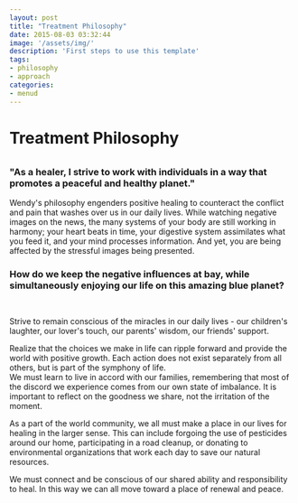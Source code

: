 ```yaml
---
layout: post
title: "Treatment Philosophy"
date: 2015-08-03 03:32:44
image: '/assets/img/'
description: 'First steps to use this template'
tags:
- philosophy
- approach
categories:
- menud
---
```


# Treatment Philosophy

<div class="post-prim"><div style="margin-bottom:33px;" id="freedom" class="col-sm-12 col-md-12 col-lg-12"></div>

<h3>"As a healer, I strive to work with individuals in a way that promotes a peaceful and healthy planet."</h3>

Wendy's philosophy engenders positive healing to counteract the conflict and pain that washes over us in our daily lives. While watching negative images on the news, the many systems of your body are still working in harmony; your heart beats in time, your digestive system assimilates what you feed it, and your mind processes information. And yet, you are being affected by the stressful images being presented.




</div>

<div class="post-alt">
<div class='divider col-xs-12 col-md-12 col-lg-12'>
    <span style="color:#1A004B;" class="icom-logo-wolf-print"></span>
</div>

<h3>How do we keep the negative influences at bay, while simultaneously enjoying our life on this amazing blue planet?</h3>


<div style="padding-top:15px;" class="col-xs-12 col-md-12 col-md-12 col-lg-12">
<div style="text-align:left;" class='col-xs-4 col-sm-4 col-md-4 col-lg-4'>
<div style="text-align:center;" class='col-xs-12 col-sm-12 col-md-12 col-lg-12'>
    <span style="font-size:3em;" class="ion ion-android-contacts"></span>
    </div>

Strive to remain conscious of the miracles in our daily lives - our children's laughter, our lover's touch, our parents' wisdom, our friends' support.
</div>
<div style="text-align:left;" class='col-xs-4 col-sm-4 col-md-4 col-lg-4'>
<div style="text-align:center;" class='col-xs-12 col-sm-12 col-md-12 col-lg-12'>
    <span style="font-size:3em;" class="ion ion-android-bulb"></span>
    </div>
Realize that the choices we make in life can ripple forward and provide the world with positive growth. Each action does not exist separately from all others, but is part of the symphony of life.
</div>
<div style="text-align:left;" class='col-xs-4 col-sm-4 col-md-4 col-lg-4'>
<div style="text-align:center;" class='col-xs-12 col-sm-12 col-md-12 col-lg-12'>
    <span style="font-size:3em;" class="ion ion-happy-outline"></span>
    </div>
We must learn to live in accord with our families, remembering that most of the discord we experience comes from our own state of imbalance. It is important to reflect on the goodness we share, not the irritation of the moment.
</div></div>

<div class='divider divider-down col-xs-12 col-md-12 col-lg-12'>
        <span class="icom-logo-fleur"></span>
    </div>

As a part of the world community, we all must make a place in our lives for healing in the larger sense. This can include forgoing the use of pesticides around our home, participating in a road cleanup, or donating to environmental organizations that work each day to save our natural resources.

We must connect and be conscious of our shared ability and responsibility to heal. In this way we can all move toward a place of renewal and peace.

</div>